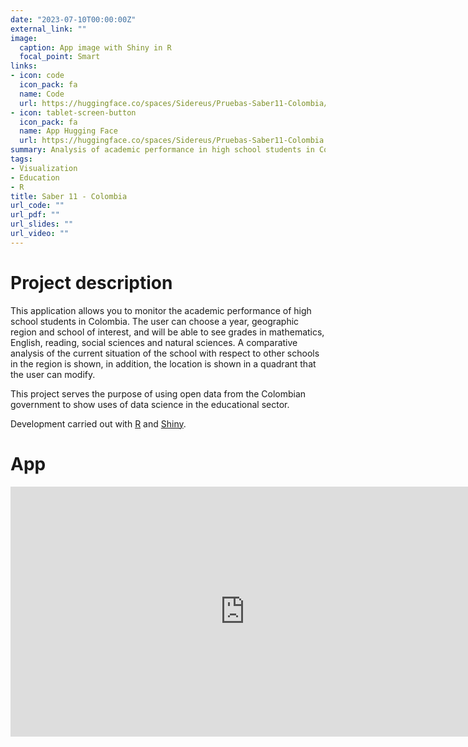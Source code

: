 ```yaml
---
date: "2023-07-10T00:00:00Z"
external_link: ""
image:
  caption: App image with Shiny in R
  focal_point: Smart
links:
- icon: code
  icon_pack: fa
  name: Code
  url: https://huggingface.co/spaces/Sidereus/Pruebas-Saber11-Colombia/tree/main
- icon: tablet-screen-button
  icon_pack: fa
  name: App Hugging Face
  url: https://huggingface.co/spaces/Sidereus/Pruebas-Saber11-Colombia
summary: Analysis of academic performance in high school students in Colombia.
tags:
- Visualization
- Education
- R
title: Saber 11 - Colombia
url_code: ""
url_pdf: ""
url_slides: ""
url_video: ""
---
```


# Project description

This application allows you to monitor the academic performance of high school students in Colombia. The user can choose a year, geographic region and school of interest, and will be able to see grades in mathematics, English, reading, social sciences and natural sciences. A comparative analysis of the current situation of the school with respect to other schools in the region is shown, in addition, the location is shown in a quadrant that the user can modify.

This project serves the purpose of using open data from the Colombian government to show uses of data science in the educational sector.

Development carried out with [R](https://cran.r-project.org/) and [Shiny](https://shiny.posit.co/).

# App

<div class="h_iframe">
<iframe
	src="https://sidereus-pruebas-saber11-colombia.hf.space"
	frameborder="0"
	height="400"
	width="750"
></iframe>
</div>